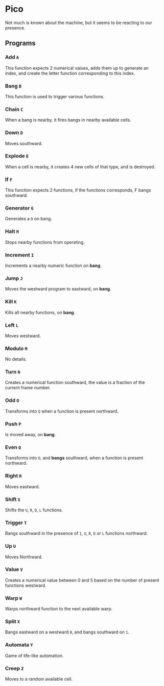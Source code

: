 # Pico

Not much is known about the machine, but it seems to be reacting to our presence.

## Programs

### Add `A`
This function expects 2 numerical values, adds them up to generate an index, and create the letter function corresponding to this index.

### Bang `B`
This function is used to trigger various functions.

### Chain `C`
When a bang is nearby, it fires bangs in nearby available cells.

### Down `D`
Moves southward.

### Explode `E`
When a cell is nearby, it creates 4 new cells of that type, and is destroyed.

### If `F`
This function expects 2 functions, if the functions corresponds, F bangs southward.

### Generator `G`
Generates a `D` on bang.

### Halt `H`
Stops nearby functions from operating.

### Increment `I`
Increments a nearby numeric function on **bang**.

### Jump `J`
Moves the westward program to eastward, on **bang**.

### Kill `K`
Kills all nearby functions, on **bang**.

### Left `L`
Moves westward.

### Modulo `M`
No details.

### Turn `N`
Creates a numerical function southward, the value is a fraction of the current frame number.

### Odd `O`
Transforms into `Q` when a function is present northward.

### Push `P`
Is moved away, on **bang**.

### Even `Q`
Transforms into `O`, and **bangs** southward, when a function is present northward.

### Right `R`
Moves eastward.

### Shift `S`
Shifts the `U`, `R`, `D`, `L` functions.

### Trigger `T`
Bangs southward in the presence of `1`, `U`, `R`, `D` or `L` functions northward.

### Up `U`
Moves Northward.

### Value `V`
Creates a numerical value between 0 and 5 based on the number of present functions westward.

### Warp `W`
Warps northward function to the next available warp.

### Split `X`
Bangs eastward on a westward `0`, and bangs southward on `1`.

### Automata `Y`
Game of life-like automation.

### Creep `Z`
Moves to a random available cell.

